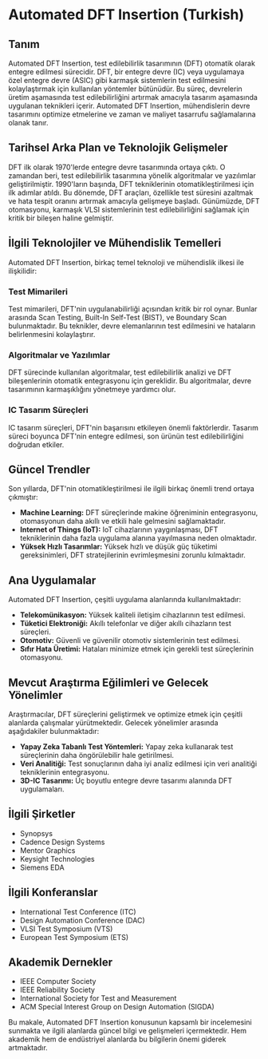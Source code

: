 # Automated DFT Insertion (Turkish)

## Tanım
Automated DFT Insertion, test edilebilirlik tasarımının (DFT) otomatik olarak entegre edilmesi sürecidir. DFT, bir entegre devre (IC) veya uygulamaya özel entegre devre (ASIC) gibi karmaşık sistemlerin test edilmesini kolaylaştırmak için kullanılan yöntemler bütünüdür. Bu süreç, devrelerin üretim aşamasında test edilebilirliğini artırmak amacıyla tasarım aşamasında uygulanan teknikleri içerir. Automated DFT Insertion, mühendislerin devre tasarımını optimize etmelerine ve zaman ve maliyet tasarrufu sağlamalarına olanak tanır.

## Tarihsel Arka Plan ve Teknolojik Gelişmeler
DFT ilk olarak 1970'lerde entegre devre tasarımında ortaya çıktı. O zamandan beri, test edilebilirlik tasarımına yönelik algoritmalar ve yazılımlar geliştirilmiştir. 1990'ların başında, DFT tekniklerinin otomatikleştirilmesi için ilk adımlar atıldı. Bu dönemde, DFT araçları, özellikle test süresini azaltmak ve hata tespit oranını artırmak amacıyla gelişmeye başladı. Günümüzde, DFT otomasyonu, karmaşık VLSI sistemlerinin test edilebilirliğini sağlamak için kritik bir bileşen haline gelmiştir.

## İlgili Teknolojiler ve Mühendislik Temelleri
Automated DFT Insertion, birkaç temel teknoloji ve mühendislik ilkesi ile ilişkilidir:

### Test Mimarileri
Test mimarileri, DFT'nin uygulanabilirliği açısından kritik bir rol oynar. Bunlar arasında Scan Testing, Built-In Self-Test (BIST), ve Boundary Scan bulunmaktadır. Bu teknikler, devre elemanlarının test edilmesini ve hataların belirlenmesini kolaylaştırır.

### Algoritmalar ve Yazılımlar
DFT sürecinde kullanılan algoritmalar, test edilebilirlik analizi ve DFT bileşenlerinin otomatik entegrasyonu için gereklidir. Bu algoritmalar, devre tasarımının karmaşıklığını yönetmeye yardımcı olur.

### IC Tasarım Süreçleri
IC tasarım süreçleri, DFT'nin başarısını etkileyen önemli faktörlerdir. Tasarım süreci boyunca DFT'nin entegre edilmesi, son ürünün test edilebilirliğini doğrudan etkiler.

## Güncel Trendler
Son yıllarda, DFT'nin otomatikleştirilmesi ile ilgili birkaç önemli trend ortaya çıkmıştır:

- **Machine Learning:** DFT süreçlerinde makine öğreniminin entegrasyonu, otomasyonun daha akıllı ve etkili hale gelmesini sağlamaktadır.
- **Internet of Things (IoT):** IoT cihazlarının yaygınlaşması, DFT tekniklerinin daha fazla uygulama alanına yayılmasına neden olmaktadır.
- **Yüksek Hızlı Tasarımlar:** Yüksek hızlı ve düşük güç tüketimi gereksinimleri, DFT stratejilerinin evrimleşmesini zorunlu kılmaktadır.

## Ana Uygulamalar
Automated DFT Insertion, çeşitli uygulama alanlarında kullanılmaktadır:

- **Telekomünikasyon:** Yüksek kaliteli iletişim cihazlarının test edilmesi.
- **Tüketici Elektroniği:** Akıllı telefonlar ve diğer akıllı cihazların test süreçleri.
- **Otomotiv:** Güvenli ve güvenilir otomotiv sistemlerinin test edilmesi.
- **Sıfır Hata Üretimi:** Hataları minimize etmek için gerekli test süreçlerinin otomasyonu.

## Mevcut Araştırma Eğilimleri ve Gelecek Yönelimler
Araştırmacılar, DFT süreçlerini geliştirmek ve optimize etmek için çeşitli alanlarda çalışmalar yürütmektedir. Gelecek yönelimler arasında aşağıdakiler bulunmaktadır:

- **Yapay Zeka Tabanlı Test Yöntemleri:** Yapay zeka kullanarak test süreçlerinin daha öngörülebilir hale getirilmesi.
- **Veri Analitiği:** Test sonuçlarının daha iyi analiz edilmesi için veri analitiği tekniklerinin entegrasyonu.
- **3D-IC Tasarımı:** Üç boyutlu entegre devre tasarımı alanında DFT uygulamaları.

## İlgili Şirketler
- Synopsys
- Cadence Design Systems
- Mentor Graphics
- Keysight Technologies
- Siemens EDA

## İlgili Konferanslar
- International Test Conference (ITC)
- Design Automation Conference (DAC)
- VLSI Test Symposium (VTS)
- European Test Symposium (ETS)

## Akademik Dernekler
- IEEE Computer Society
- IEEE Reliability Society
- International Society for Test and Measurement
- ACM Special Interest Group on Design Automation (SIGDA)

Bu makale, Automated DFT Insertion konusunun kapsamlı bir incelemesini sunmakta ve ilgili alanlarda güncel bilgi ve gelişmeleri içermektedir. Hem akademik hem de endüstriyel alanlarda bu bilgilerin önemi giderek artmaktadır.